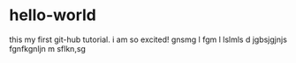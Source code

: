# hello-world
this my first git-hub tutorial. i am so excited!
gnsmg l fgm l lslmls d
jgbsjgjnjs fgnfkgnljn m sflkn,sg
